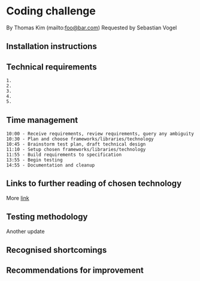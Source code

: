 # Coding challenge

By Thomas Kim (mailto:foo@bar.com)
Requested by Sebastian Vogel

## Installation instructions


## Technical requirements

    1.
    2.
    3.
    4.
    5.

## Time management

    10:00 - Receive requirements, review requirements, query any ambiguity
    10:30 - Plan and choose frameworks/libraries/technology
    10:45 - Brainstorm test plan, draft technical design 
    11:10 - Setup chosen frameworks/libraries/technology
    11:55 - Build requirements to specification
    13:55 - Begin testing
    14:55 - Documentation and cleanup

## Links to further reading of chosen technology

More [link](http://www.google.com) 

## Testing methodology

Another update

## Recognised shortcomings

## Recommendations for improvement
